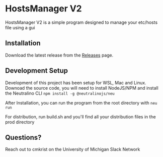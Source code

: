 # HostsManager V2

HostsManager V2 is a simple program designed to manage your etc/hosts file using a gui
## Installation

Download the latest release from the [Releases](https://github.com/cmkrist/HostsManager-2/releases) page.
## Development Setup

Development of this project has been setup for WSL, Mac and Linux.
Downoad the source code, you will need to install NodeJS/NPM and install the Neutralino CLI
```npm install -g @neutralinojs/neu```

After Installation, you can run the program from the root directory with `neu run`

For distribution, run build.sh and you'll find all your distribution files in the prod directory
## Questions?

Reach out to cmkrist on the University of Michigan Slack Network